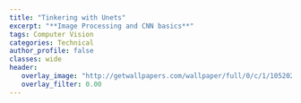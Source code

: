 ```yaml
---
title: "Tinkering with Unets"
excerpt: "**Image Processing and CNN basics**"
tags: Computer Vision
categories: Technical
author_profile: false
classes: wide
header: 
   overlay_image: "http://getwallpapers.com/wallpaper/full/0/c/1/1052025-1080p-nature-wallpaper-1920x1080-high-resolution.jpg"
   overlay_filter: 0.00
---
```


